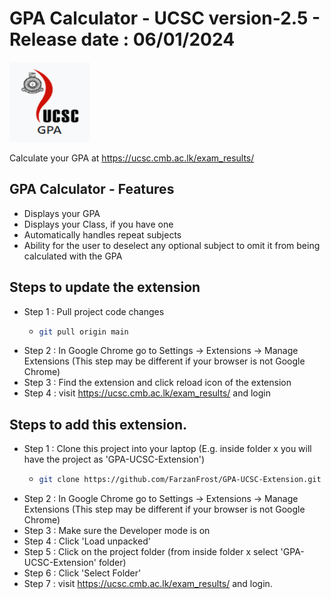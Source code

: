 # GPA Calculator - UCSC version-2.5 - Release date : 06/01/2024
![Project Logo](images/icon128.png)

Calculate your GPA at https://ucsc.cmb.ac.lk/exam_results/
## GPA Calculator - Features
- Displays your GPA
- Displays your Class, if you have one
- Automatically handles repeat subjects
- Ability for the user to deselect any optional subject to omit it from being calculated with the GPA

## Steps to update the extension
- Step 1 : Pull project code changes
    - ```bash
      git pull origin main
- Step 2 : In Google Chrome go to Settings -> Extensions -> Manage Extensions (This step may be different if your browser is not Google Chrome)
- Step 3 : Find the extension and click reload icon of the extension
- Step 4 : visit https://ucsc.cmb.ac.lk/exam_results/ and login

## Steps to add this extension.
- Step 1 : Clone this project into your laptop (E.g. inside folder x you will have the project as 'GPA-UCSC-Extension')
    - ```bash
      git clone https://github.com/FarzanFrost/GPA-UCSC-Extension.git
- Step 2 : In Google Chrome go to Settings -> Extensions -> Manage Extensions (This step may be different if your browser is not Google Chrome)
- Step 3 : Make sure the Developer mode is on
- Step 4 : Click 'Load unpacked'
- Step 5 : Click on the project folder (from inside folder x select 'GPA-UCSC-Extension' folder)
- Step 6 : Click 'Select Folder'
- Step 7 : visit https://ucsc.cmb.ac.lk/exam_results/ and login.
